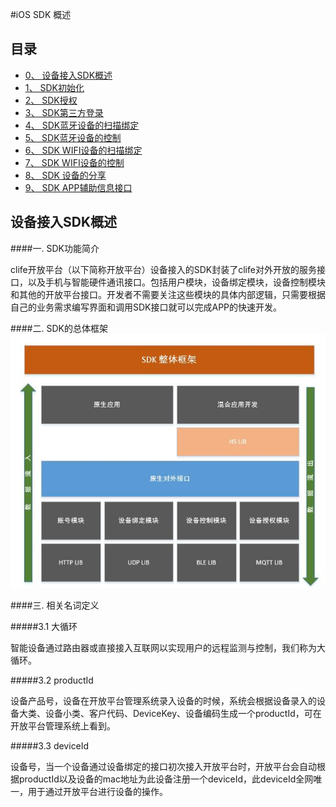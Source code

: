 #iOS SDK 概述

## 目录
<!-- MarkdownTOC depth=4 autolink=true bracket=round -->

- [0、 设备接入SDK概述](#概述)
- [1、 SDK初始化](iOSSDK/iOS_init.md)
- [2、 SDK授权](iOSSDK/iOS_Auth.md)
- [3、 SDK第三方登录](iOSSDK/iOS_third_login.md)
- [4、 SDK蓝牙设备的扫描绑定](iOSSDK/iOS_BLE_Scan_Bind.md)
- [5、 SDK蓝牙设备的控制](iOSSDK/iOS_BLE_Controller.md)
- [6、 SDK WIFI设备的扫描绑定](iOSSDK/iOS_WIFI_Scan.md)
- [7、 SDK WIFI设备的控制](iOSSDK/iOS_WIFI_Controller.md)
- [8、 SDK 设备的分享](iOSSDK/iOS_Device_Share.md)
- [9、 SDK APP辅助信息接口](iOSSDK/iOS_APP_Info.md)




<span id="概述"></span>
## 设备接入SDK概述


####一. SDK功能简介
  
  
 clife开放平台（以下简称开放平台）设备接入的SDK封装了clife对外开放的服务接口，以及手机与智能硬件通讯接口。包括用户模块，设备绑定模块，设备控制模块和其他的开放平台接口。开发者不需要关注这些模块的具体内部逻辑，只需要根据自己的业务需求编写界面和调用SDK接口就可以完成APP的快速开发。

####二. SDK的总体框架
![](/assets/SDK架构图.jpg)

####三. 相关名词定义


#####3.1 大循环

智能设备通过路由器或直接接入互联网以实现用户的远程监测与控制，我们称为大循环。

#####3.2 productId

设备产品号，设备在开放平台管理系统录入设备的时候，系统会根据设备录入的设备大类、设备小类、客户代码、DeviceKey、设备编码生成一个productId，可在开放平台管理系统上看到。

#####3.3 deviceId

设备号，当一个设备通过设备绑定的接口初次接入开放平台时，开放平台会自动根据productId以及设备的mac地址为此设备注册一个deviceId，此deviceId全网唯一，用于通过开放平台进行设备的操作。



